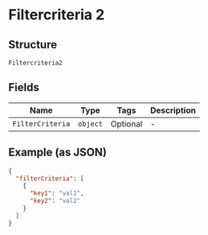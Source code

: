 
# Filtercriteria 2

## Structure

`Filtercriteria2`

## Fields

| Name | Type | Tags | Description |
|  --- | --- | --- | --- |
| `FilterCriteria` | `object` | Optional | - |

## Example (as JSON)

```json
{
  "filterCriteria": [
    {
      "key1": "val1",
      "key2": "val2"
    }
  ]
}
```

